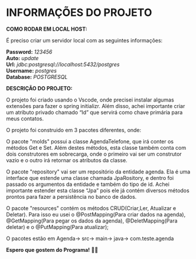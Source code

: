 # INFORMAÇÕES DO PROJETO

**COMO RODAR EM LOCAL HOST:** 

É preciso criar um servidor local com as seguintes informações:

**Password:** _123456_  
**Auto:** _update_  
**Url:** _jdbc:postgresql://localhost:5432/postgres_  
**Username:** _postgres_  
**Database:** _POSTGRESQL_  




**DESCRIÇÃO DO PROJETO:**  

O projeto foi criado usando o Vscode, onde precisei instalar algumas extensões para fazer o spring initializr.  Além disso, achei importante criar um atributo privado chamado “Id” que servirá como chave primária para meus contatos.

O projeto foi construido em 3 pacotes diferentes, onde:  

O pacote "molds" possui a classe AgendaTelefone, que irá conter os métodos Get e Set. Além destes métodos, esta classe também conta com dois construtores em sobrecarga, onde o primeiro vai ser um construtor vazio e o outro irá retornar os atributos da classe.

O pacote "repository" vai ser um repositório da entidade agenda. Ela é uma interface que estende uma classe chamada JpaRository, e dentro foi passado os argumentos da entidade e também do tipo de id. Achei importante estender esta classe “Jpa” pois ele já contém diversos métodos prontos para fazer a persistência no banco de dados.  

O pacote "resources" contém os métodos CRUD(Criar,Ler, Atualizar e Deletar). Para isso eu usei o @PostMapping(Para criar dados na agenda), @GetMapping(Para pegar os dados da agenda), @DeletMapping(Para deletar) e o @PutMapping(Para atualizar);

O pacotes estão em Agenda-> src-> main-> java-> com.teste.agenda


**Espero que gostem do Programa!** :technologist:
